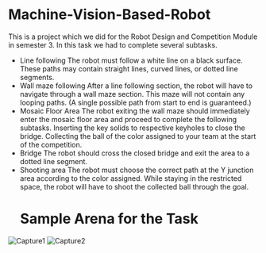 # Machine-Vision-Based-Robot
This is a project which we did for the Robot Design and Competition Module in semester 3. 
In this task we had to complete several subtasks.

* Line following
    The robot must follow a white line on a black surface. These paths may contain straight lines, curved lines, or dotted line segments.
* Wall maze following
    After a line following section, the robot will have to navigate through a wall maze section. This maze will not contain any looping paths. (A single possible path from start to end is guaranteed.)
* Mosaic Floor Area
    The robot exiting the wall maze should immediately enter the mosaic floor area and proceed to complete the following subtasks. Inserting the key solids to respective keyholes to close the bridge. Collecting the ball of the color assigned to your team at the start of the competition.
* Bridge 
    The robot should cross the closed bridge and exit the area to a dotted line segment.
* Shooting area
    The robot must choose the correct path at the Y junction area according to the color assigned. While staying in the restricted space, the robot will have to shoot the collected ball through the goal.
  #                         Sample Arena for the Task
![Capture1](https://github.com/Yasara-Hasini/Machine-Vision-Based-Robot/assets/81776481/ace8a286-aff5-4410-a357-1e1fea584f11)
![Capture2](https://github.com/Yasara-Hasini/Machine-Vision-Based-Robot/assets/81776481/c58eb8b6-8914-4621-a20a-d21031be57b6)
